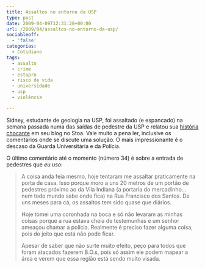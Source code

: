 ```yaml
---
title: Assaltos no entorno da USP
type: post
date: 2009-04-09T12:31:28+00:00
url: /2009/04/assaltos-no-entorno-da-usp/
sociableoff:
  - 'false'
categorias:
  - Cotidiano
tags:
  - assalto
  - crime
  - estupro
  - risco de vida
  - universidade
  - usp
  - violência

---
```

Sidney, estudante de geologia na USP, foi assaltado (e espancado) na semana passada numa das saídas de pedestre da USP e relatou sua [história chocante][1] em seu blog no Stoa. Vale muito a pena ler, inclusive os comentários onde se discute uma solução. O mais impressionante é o descaso da Guarda Universitária e da Polícia.

O último comentário até o momento (número 34) é sobre a entrada de pedestres que _eu uso_:

> A coisa anda feia mesmo, hoje tentaram me assaltar praticamente na porta de casa. Isso porque moro a uns 20 metros de um portão de pedestres próximo ao da Vila Indiana (a portaria do mercadinho… nem todo mundo sabe onde fica) na Rua Francisco dos Santos. De uns meses para cá, os assaltos tem sido quase que diários.
>
> Hoje tomei uma coronhada na boca e só não levaram as minhas coisas porque a rua estava cheia de testemunhas e um senhor ameaçou chamar a polícia. Realmente é preciso fazer alguma coisa, pois do jeito que está não pode ficar.
>
> Apesar de saber que não surte muito efeito, peço para todos que foram atacados fazerem B.O.s, pois só assim ele podem mapear a área e verem que essa região está sendo muito visada.

 [1]: http://stoa.usp.br/sidneysg/weblog/46787.html

